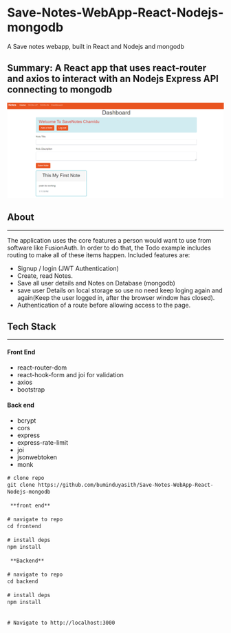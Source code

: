 # Save-Notes-WebApp-React-Nodejs-mongodb
 A Save notes webapp, built in React and Nodejs and mongodb
 
 ## **Summary: A React app that uses react-router and axios to interact with an Nodejs Express API connecting to mongodb**
 
 ![alt text](samples/Dashboard.PNG)
 
 
 ## About
 ---
 
The application uses the core features a person would want to use from software like FusionAuth. In order to do that, the Todo example includes routing to make all of these items happen. Included features are:

- Signup / login (JWT Authentication)
- Create, read Notes.
- Save all user details and Notes on Database (mongodb)
- save user Details on local storage so use no need keep loging again and again(Keep the user logged in, after the browser window has closed).
- Authentication of a route before allowing access to the page.


## Tech Stack
---

#### Front End

- react-router-dom
- react-hook-form and joi for validation
- axios
- bootstrap

#### Back end

- bcrypt
- cors
- express
- express-rate-limit
- joi
- jsonwebtoken
- monk


```
# clone repo
git clone https://github.com/buminduyasith/Save-Notes-WebApp-React-Nodejs-mongodb
 
 **front end**
 
# navigate to repo 
cd frontend

# install deps
npm install

 **Backend**
 
# navigate to repo 
cd backend

# install deps
npm install


# Navigate to http://localhost:3000
```
